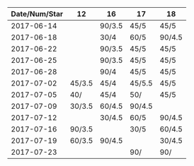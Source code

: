 Date/Num/Star   | 12     | 16     | 17     | 18     
----------------|--------|--------|--------|--------
2017-06-14      |        | 90/3.5 | 45/5   | 45/5             
2017-06-18      |        | 30/4   | 60/5   | 90/4.5     
2017-06-22      |        | 90/3.5 | 45/5   | 45/5     
2017-06-25      |        | 90/3.5 | 45/5   | 45/5     
2017-06-28      |        | 90/4   | 45/5   | 45/5   
2017-07-02      | 45/3.5 | 45/4   | 45/5.5 | 45/5   
2017-07-05      | 40/    | 45/4   | 50/    | 45/5   
2017-07-09      | 30/3.5 | 60/4.5 | 90/4.5 |
2017-07-12      |        | 30/4.5 | 60/5   | 90/4.5
2017-07-16      | 90/3.5 |        | 30/5   | 60/4.5
2017-07-19      | 60/3.5 | 90/4.5 |        | 30/4.5
2017-07-23      |        |        | 90/    | 90/


